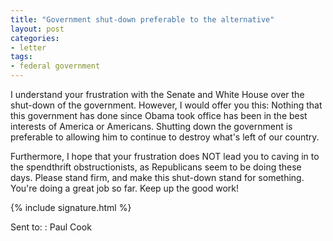```yaml
---
title: "Government shut-down preferable to the alternative"
layout: post
categories:
- letter
tags:
- federal government
---
```


I understand your frustration with the Senate and White House over the shut-down of the government. However, I would offer you this: Nothing that this government has done since Obama took office has been in the best interests of America or Americans. Shutting down the government is preferable to allowing him to continue to destroy what's left of our country.

Furthermore, I hope that your frustration does NOT lead you to caving in to the spendthrift obstructionists, as Republicans seem to be doing these days. Please stand firm, and make this shut-down stand for something. You're doing a great job so far. Keep up the good work!

{% include signature.html %}

Sent to:
: Paul Cook
